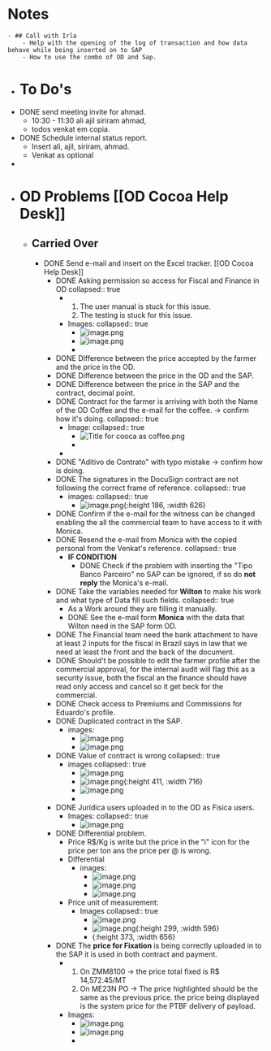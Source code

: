# Notes
	- ## Call with Irla
		- Help with the opening of the log of transaction and how data behave while being inserted on to SAP
		- How to use the combo of OD and Sap.
- #  To Do's
- DONE send meeting invite for ahmad.
	- 10:30 - 11:30 ali ajil siriram ahmad,
	- todos venkat em copia.
- DONE Schedule internal status report.
	- Insert ali, ajil, siriram, ahmad.
	- Venkat as optional
-
- # OD Problems [[OD Cocoa Help Desk]]
	- ## Carried Over
		- DONE Send e-mail and insert on the Excel tracker. [[OD Cocoa Help Desk]]
			- DONE Asking permission so access for Fiscal and Finance in OD
			  collapsed:: true
				- 1. The user manual is stuck for this issue.
				  2. The testing is stuck for this issue.
				- Images:
				  collapsed:: true
					- ![image.png](../assets/image_1684336762891_0.png)
					- ![image.png](../assets/image_1684336832031_0.png)
					-
			- DONE DIfference between the price accepted by the farmer and the price in the OD.
			- DONE Difference between the price in the OD and the SAP.
			- DONE Difference between the price in the SAP and the contract, decimal point.
			- DONE Contract for the farmer is arriving with both the Name of the OD Coffee and the e-mail for the coffee. -> confirm how it's doing.
			  collapsed:: true
				- Image:
				  collapsed:: true
					- ![Title for cooca as coffee.png](../assets/Title_for_cooca_as_coffee_1684338179067_0.png)
					-
				-
			- DONE "Aditivo de Contrato" with typo mistake -> confirm how is doing.
			- DONE The signatures in the DocuSign contract are not following the correct frame of reference.
			  collapsed:: true
				- images:
				  collapsed:: true
					- ![image.png](../assets/image_1684338808089_0.png){:height 186, :width 626}
			- DONE   Confirm if the e-mail for the witness can be changed enabling the all the commercial team to have access to it with Monica.
			- DONE Resend the e-mail from Monica with the copied personal from the Venkat's reference.
			  collapsed:: true
				- **IF CONDITION**
					- DONE Check if the problem with inserting the "Tipo Banco Parceiro" no SAP can be ignored, if so do **not reply** the Monica's e-mail.
			- DONE Take the variables needed for **Wilton** to make his work and what type of Data fill such fields.
			  collapsed:: true
				- As a Work around they are filling it manually.
				- DONE See the e-mail form **Monica** with the data that Wilton need in the SAP form OD.
			- DONE The Financial team need the bank attachment to have at least 2 inputs for the fiscal in Brazil says in law that we need at least the front and the back of the document.
			- DONE Should't be possible to edit the farmer profile after the commercial approval, for the internal audit will flag this as a security issue, both the fiscal an the finance should have read only access and cancel so it get beck for the commercial.
			- DONE Check access to Premiums and Commissions for Eduardo's profile.
			- DONE Duplicated contract in the SAP.
				- images:
					- ![image.png](../assets/image_1684349564392_0.png)
					- ![image.png](../assets/image_1684351269704_0.png)
			- DONE Value of contract is wrong
			  collapsed:: true
				- images
				  collapsed:: true
					- ![image.png](../assets/image_1684348133620_0.png)
					- ![image.png](../assets/image_1684348207127_0.png){:height 411, :width 716}
					- ![image.png](../assets/image_1684351153509_0.png)
					-
			- DONE Jurídica users uploaded in to the OD as Física users.
				- Images:
				  collapsed:: true
					- ![image.png](../assets/image_1684423563868_0.png)
			- DONE Differential problem.
				- Price R$/Kg is write but the price in the "i" icon for the price per ton ans the price per @ is wrong.
				- Differential
					- images:
						- ![image.png](../assets/image_1684416382016_0.png)
						- ![image.png](../assets/image_1684417108846_0.png)
						- ![image.png](../assets/image_1684422721183_0.png)
				- Price unit of measurement:
					- Images
					  collapsed:: true
						- ![image.png](../assets/image_1684417372791_0.png)
						- ![image.png](../assets/image_1684417358202_0.png){:height 299, :width 596}
						- {:height 373, :width 656}
			- DONE The **price for Fixation** is being correctly uploaded in to the SAP it is used in both contract and payment.
				- 1. On ZMM8100 -> the price total fixed is R$ 14,572.45/MT
				  2. On ME23N PO -> The price highlighted should be the same as the previous price.
				  the price being displayed is the system price for the PTBF delivery of payload.
				- Images:
					- ![image.png](../assets/image_1684418251331_0.png)
					- ![image.png](../assets/image_1684418341661_0.png)
					-